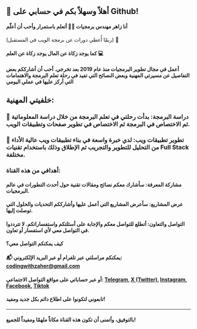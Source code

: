 ## 👋 أهلاً وسهلاً بكم في حسابي على Github!

#### أنا زاهر مهندس برمجيات 👨‍💻 أتعلم باستمرار وأحب أن أعلّم

(ربمّا أُعطي دورات عن برمجة الويب في المستقبل) 🚀

#### كما يوجد زكاة عن المال يوجد زكاة عن العلم 💻

#### أعمل في مجال تطوير البرمجيات منذ عام 2019 بعد تخرجي. أحب أن أشارككم بعض التفاصيل عن مسيرتي المهنية وبعض النصائح التي تفيد في رحلة تعلم البرمجة والاهتمامات التي أركز عليها في عملي اليومي

## خلفيتي المهنية:

### 🔹 دراسة البرمجة: بدأت رحلتي في تعلم البرمجة من خلال دراسة المعلوماتية ثم الاختصاص في البرمجة ثم الاختصاص في تطوير صفحات وتطبيقات الويب.

### 🔹 تطوير تطبيقات ويب: لدي خبرة واسعة في بناء تطبيقات ويب عالية الأداء من التحليل للتطوير والتجريب ثم الإطلاق وذلك باستخدام تقنيات Full Stack مختلفة.

### أهدافي من هذه القناة:

#### مشاركة المعرفة: سأشارك معكم نصائح ومقالات تقنية حول أحدث التطورات في عالم البرمجيات.

#### عرض المشاريع: سأعرض المشاريع التي أعمل عليها وأشارككم التحديات والحلول التي توصلت إليها.

#### التواصل والتعاون: أتطلع للتواصل معكم والإجابة على أسئلتكم واستفساراتكم. لا تترددوا في التواصل معي لأي استفسار أو تعاون.

#### كيف يمكنكم التواصل معي؟

#### 📬 يمكنكم مراسلتي عبر تلغرام أو عبر البريد الإلكتروني: codingwithzaher@gmail.com

#### أو عبر حساباتي على مواقع التواصل الاجتماعي: [Telegram](https://t.me/codingwithzaher), [X (Twitter)](https://www.x.com/codingwithzaher), [Instagram](https://www.instagram.com/codingwithzaher), [Facebook](https://www.facebook.com/profile.php?id=61550348657884), [Tiktok](https://www.tiktok.com/@codingwithzaher?_t=8q9EFI7lAAL&_r=1)

#### تابعوني لتكونوا على اطلاع دائم بكل جديد ومفيد!

---

#### بالتوفيق، وأتمنى أن تكون هذه القناة مكاناً ملهمًا ومفيداً للجميع!
